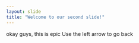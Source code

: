 ```yaml
---
layout: slide
title: "Welcome to our second slide!"
---
```

okay guys, this is epic
Use the left arrow to go back
